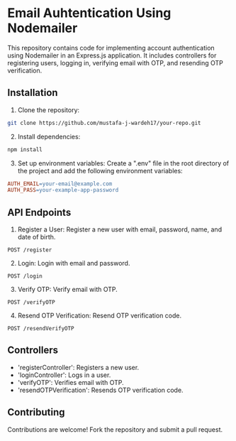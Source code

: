 # Email Auhtentication Using Nodemailer

This repository contains code for implementing account authentication using Nodemailer in an Express.js application. It includes controllers for registering users, logging in, verifying email with OTP, and resending OTP verification.

## Installation

1. Clone the repository:

```bash
git clone https://github.com/mustafa-j-wardeh17/your-repo.git
```

2. Install dependencies:
```bash
npm install
```

3. Set up environment variables:
Create a ".env" file in the root directory of the project and add the following environment variables:
```makefile
AUTH_EMAIL=your-email@example.com
AUTH_PASS=your-example-app-password
```

## API Endpoints

1. Register a User:
Register a new user with email, password, name, and date of birth.

```http
POST /register
```


2. Login:
Login with email and password.

```http
POST /login
```


3. Verify OTP:
Verify email with OTP.

```http
POST /verifyOTP
```


4. Resend OTP Verification:
Resend OTP verification code.

```http
POST /resendVerifyOTP
```


## Controllers
- 'registerController': Registers a new user.
- 'loginController': Logs in a user.
- 'verifyOTP': Verifies email with OTP.
- 'resendOTPVerification': Resends OTP verification code.


## Contributing
Contributions are welcome! Fork the repository and submit a pull request.

